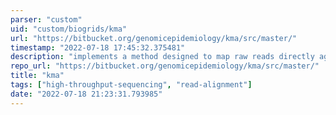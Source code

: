 ```yaml
---
parser: "custom"
uid: "custom/biogrids/kma"
url: "https://bitbucket.org/genomicepidemiology/kma/src/master/"
timestamp: "2022-07-18 17:45:32.375481"
description: "implements a method designed to map raw reads directly against redundant databases, in an ultra-fast manner using seed and extend. KMA is particulary good at aligning high quality reads against highly redundant databases, where unique matches often does not exist. It works for long low quality reads as well, such as those from Nanopore. Non-unique matches are resolved using the ConClave sorting scheme, and …"
repo_url: "https://bitbucket.org/genomicepidemiology/kma/src/master/"
title: "kma"
tags: ["high-throughput-sequencing", "read-alignment"]
date: "2022-07-18 21:23:31.793985"
---
```

